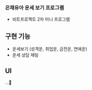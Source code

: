 


### 은채유아 운세 보기 프로그램

- 비트프로젝트 2차 미니 프로그램





## 구현 기능
- 운세보기 (성격운, 취업운, 금전운, 연애운)
- 운세 상담 채팅





## UI
 ...🤞
 
